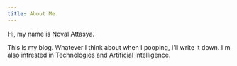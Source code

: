 ```yaml
---
title: About Me
---
```

 
Hi, my name is Noval Attasya.
 
This is my blog. Whatever I think about when I pooping, I'll write it down. I'm also intrested in Technologies and Artificial Intelligence.